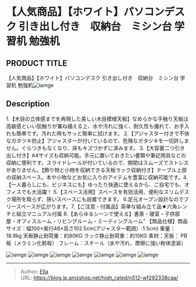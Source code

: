 # 【人気商品】【ホワイト】パソコンデスク 引き出し付き　収納台　ミシン台 学習机 勉強机


## PRODUCT TITLE 

【人気商品】【ホワイト】パソコンデスク 引き出し付き　収納台　ミシン台 学習机 勉強机![iamge](https://b2bfiles1.gigab2b.cn/image/wkseller/301/20220911_cc147b0ca59f8052d8e7cb60e8a252bd.jpg)

## Description

1.【木目の立体感までを再現した美しい木目模様天板】なめらかな手触り天板は高級感といい肌触りが兼ね備える上、水や汚れに強く、耐久性も優れて、お手入れも簡単です。汚れた時もサッと簡単に拭けます。
2.【アジャスター付きで不快なガタツキ防止】アジャスターが付いているので、危険なガタツキを一切許しません。ぐらつきもなくなり、床もキズづかずに済みます。
3.【大容量二つ引き出し付き】A4サイズも収納可能。手元に置いておきたい書類や筆記用具などの収納に便利です。スライドレールが付いているので、開閉はスムーズでストレスがありません。【飾り物と小物を収納できる天板ラック収納付き】テーブル上部の収納スペース。本や小物などお気に入りのアイテムを豊富に収納可能です。4.【一人暮らしにも、ビジネスにも】ゆったり快適に使えるから、ご自宅でも、オフィスでも大活躍！
5.【スペース活用】スペースを有効活用、便利なスリムデスク場所を取らず、狭いスペースにも設置できます。
6.足元オープン設計なのでフリースペースが広がります。7.【ご注意・付属品】简単な組み立て品★六角レンチと組立マニュアル付属
8.【あらゆるシーンで使える】書斎・寝室・子供部屋・オフィスルーム・リビングルーム・ミーティングルーム&#34;
【商品仕様】商品サイズ：幅100×奥行48×高さ102.5cm(アジャスター範囲）:1.5cm)
重量：18.9kg    天板静止耐荷重：約80KG  ラック静止耐荷重：約15KG
素材：天板： PB板（メラミン化粧板） フレーム：スチール（水や汚れ、摩擦に強い粉体塗装）



![iamge](https://b2bfiles1.gigab2b.cn/image/wkseller/301/20221117_bd63b0f456976a74b7bf43ab5aa424b2.jpg)
![iamge](https://b2bfiles1.gigab2b.cn/image/wkseller/301/20221117_31980af124168b0d9664cc48d0e3b060.jpg)
![iamge](https://b2bfiles1.gigab2b.cn/image/wkseller/301/wf193887/20200603_22cc1ed5524567f23d48f43ae11ce356.jpg)
![iamge](https://b2bfiles1.gigab2b.cn/image/wkseller/301/wf193887/20200603_754d8e1d65e30afd5dabd59ceff19030.jpg)
![iamge](https://b2bfiles1.gigab2b.cn/image/wkseller/301/wf193887/20200603_2da6af1808be4412c0aac81544aba8a5.jpg)
![iamge](https://b2bfiles1.gigab2b.cn/image/wkseller/301/wf193887/20200904_3e0eb2af26f329f3ac5bbedd3696538c.JPG)
![iamge](https://b2bfiles1.gigab2b.cn/image/wkseller/301/wf193887/20200904_c9bfdd720c88e948bfa54d68a31041ea.JPG)


---

> Author: [Ella](https://blog.jp.amzshop.net/)  
> URL: https://blog.jp.amzshop.net/high_rated/n512-wf292338caa/  

